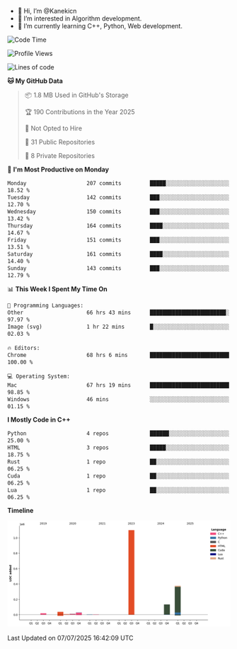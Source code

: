 - 👋 Hi, I’m @Kanekicn
- 👀 I’m interested in Algorithm development.
- 🌱 I’m currently learning C++, Python, Web development.

<!---
cotecsz/cotecsz is a ✨ special ✨ repository because its `README.md` (this file) appears on your GitHub profile.
You can click the Preview link to take a look at your changes.
--->

<!--START_SECTION:waka-->
![Code Time](http://img.shields.io/badge/Code%20Time-3%2C858%20hrs%2025%20mins-blue)

![Profile Views](http://img.shields.io/badge/Profile%20Views-0-blue)

![Lines of code](https://img.shields.io/badge/From%20Hello%20World%20I%27ve%20Written-1.7%20million%20lines%20of%20code-blue)

**🐱 My GitHub Data** 

> 📦 1.8 MB Used in GitHub's Storage 
 > 
> 🏆 190 Contributions in the Year 2025
 > 
> 🚫 Not Opted to Hire
 > 
> 📜 31 Public Repositories 
 > 
> 🔑 8 Private Repositories 
 > 
📅 **I'm Most Productive on Monday** 

```text
Monday                   207 commits         █████░░░░░░░░░░░░░░░░░░░░   18.52 % 
Tuesday                  142 commits         ███░░░░░░░░░░░░░░░░░░░░░░   12.70 % 
Wednesday                150 commits         ███░░░░░░░░░░░░░░░░░░░░░░   13.42 % 
Thursday                 164 commits         ████░░░░░░░░░░░░░░░░░░░░░   14.67 % 
Friday                   151 commits         ███░░░░░░░░░░░░░░░░░░░░░░   13.51 % 
Saturday                 161 commits         ████░░░░░░░░░░░░░░░░░░░░░   14.40 % 
Sunday                   143 commits         ███░░░░░░░░░░░░░░░░░░░░░░   12.79 % 
```


📊 **This Week I Spent My Time On** 

```text
💬 Programming Languages: 
Other                    66 hrs 43 mins      ████████████████████████░   97.97 % 
Image (svg)              1 hr 22 mins        █░░░░░░░░░░░░░░░░░░░░░░░░   02.03 % 

🔥 Editors: 
Chrome                   68 hrs 6 mins       █████████████████████████   100.00 % 

💻 Operating System: 
Mac                      67 hrs 19 mins      █████████████████████████   98.85 % 
Windows                  46 mins             ░░░░░░░░░░░░░░░░░░░░░░░░░   01.15 % 
```

**I Mostly Code in C++** 

```text
Python                   4 repos             ██████░░░░░░░░░░░░░░░░░░░   25.00 % 
HTML                     3 repos             █████░░░░░░░░░░░░░░░░░░░░   18.75 % 
Rust                     1 repo              ██░░░░░░░░░░░░░░░░░░░░░░░   06.25 % 
Cuda                     1 repo              ██░░░░░░░░░░░░░░░░░░░░░░░   06.25 % 
Lua                      1 repo              ██░░░░░░░░░░░░░░░░░░░░░░░   06.25 % 
```



**Timeline**

![Lines of Code chart](https://raw.githubusercontent.com/Kanekicn/Kanekicn/master/assets/bar_graph.png)


 Last Updated on 07/07/2025 16:42:09 UTC
<!--END_SECTION:waka-->
